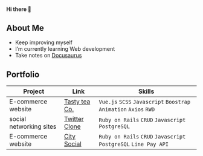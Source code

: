 #### Hi there 👋

## About Me

- Keep improving myself
- I’m currently learning Web development
- Take notes on [Docusaurus](<https://js-notes-gamma.vercel.app/docs/intro>)


## Portfolio

|Project |Link |Skills |
|-----|--------|-------- |
|E-commerce website|[Tasty tea Co.](<https://chenhelena.github.io/TastyTeaCo/#/>) | `Vue.js` `SCSS` `Javascript` `Boostrap` `Animation` `Axios` `RWD` |
|social networking sites  |[Twitter Clone](<https://github.com/ChenHelena/twitter-clone>) |`Ruby on Rails` `CRUD` `Javascript` `PostgreSQL`  |
|E-commerce website  |[City Social](<https://github.com/ChenHelena/my_citiesocial>) |`Ruby on Rails` `CRUD` `Javascript` `PostgreSQL` `Line Pay API` |

